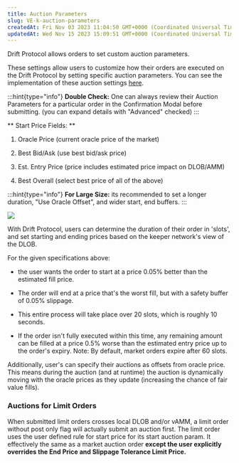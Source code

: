 ```yaml
---
title: Auction Parameters
slug: VE-k-auction-parameters
createdAt: Fri Nov 03 2023 11:04:50 GMT+0000 (Coordinated Universal Time)
updatedAt: Wed Nov 15 2023 15:09:51 GMT+0000 (Coordinated Universal Time)
---
```


Drift Protocol allows orders to set custom auction parameters.&#x20;

These settings allow users to customize how their orders are executed on the Drift Protocol by setting specific auction parameters. You can see the implementation of these auction settings [here](https://github.com/drift-labs/drift-common/blob/master/common-ts/src/common-ui-utils/commonUiUtils.ts#L374).

:::hint{type="info"}
**Double Check:** One can always review their Auction Parameters for a particular order in the Confirmation Modal before submitting.&#x20;
(you can expand details with "Advanced" checked)
:::

**
Start Price Fields: **

1.  Oracle Price (current oracle price of the market)

2.  Best Bid/Ask (use best bid/ask price)

3.  Est. Entry Price (price includes estimated price impact on DLOB/AMM)

4.  Best Overall (select best price of all of the above)

:::hint{type="info"}
**For Large Size:** its recommended to set a longer duration, "Use Oracle Offset", and wider start, end buffers.
:::

![](../../static/assets/hP5UraVYsWUZWP2ntEZI1_screen-shot-2023-11-03-at-71615-am.png)

With Drift Protocol, users can determine the duration of their order in 'slots', and set starting and ending prices based on the keeper network's view of the DLOB.

For the given specifications above:

-   the user wants the order to start at a price 0.05% better than the estimated fill price.

-   The order will end at a price that's the worst fill, but with a safety buffer of 0.05% slippage.

-   This entire process will take place over 20 slots, which is roughly 10 seconds.

-   If the order isn't fully executed within this time, any remaining amount can be filled at a price 0.5% worse than the estimated entry price up to the order's expiry. Note: By default, market orders expire after 60 slots.

Additionally, user's can specify their auctions as offsets from oracle price. This means during the auction (and at runtime) the auction is dynamically moving with the oracle prices as they update (increasing the chance of fair value fills).

### Auctions for Limit Orders

When submitted limit orders crosses local DLOB and/or vAMM, a limit order without post only flag will actually submit an auction first. The limit order uses the user defined rule for start price for its start auction param. It effectively the same as a market auction order **except the user explicitly overrides the End Price and Slippage Tolerance Limit Price.**
